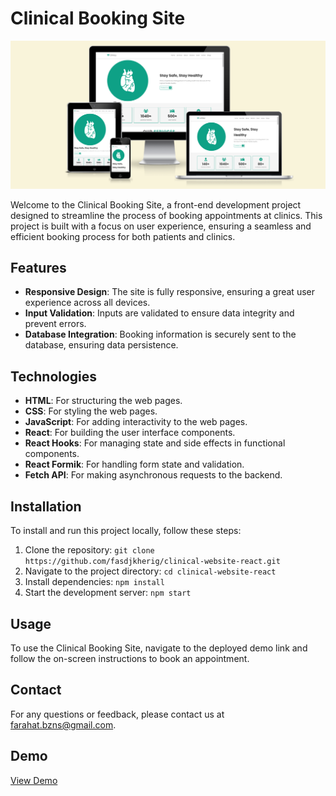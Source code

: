 # Clinical Booking Site

![home image](https://github.com/fasdjkherig/clinical-website-react/blob/main/src/images/cover2.png)

Welcome to the Clinical Booking Site, a front-end development project designed to streamline the process of booking appointments at clinics. This project is built with a focus on user experience, ensuring a seamless and efficient booking process for both patients and clinics.

## Features

- **Responsive Design**: The site is fully responsive, ensuring a great user experience across all devices.
- **Input Validation**: Inputs are validated to ensure data integrity and prevent errors.
- **Database Integration**: Booking information is securely sent to the database, ensuring data persistence.

## Technologies

- **HTML**: For structuring the web pages.
- **CSS**: For styling the web pages.
- **JavaScript**: For adding interactivity to the web pages.
- **React**: For building the user interface components.
- **React Hooks**: For managing state and side effects in functional components.
- **React Formik**: For handling form state and validation.
- **Fetch API**: For making asynchronous requests to the backend.

## Installation

To install and run this project locally, follow these steps:

1. Clone the repository: `git clone https://github.com/fasdjkherig/clinical-website-react.git`
2. Navigate to the project directory: `cd clinical-website-react`
3. Install dependencies: `npm install`
4. Start the development server: `npm start`

## Usage

To use the Clinical Booking Site, navigate to the deployed demo link and follow the on-screen instructions to book an appointment.

## Contact

For any questions or feedback, please contact us at [farahat.bzns@gmail.com](mailto:farahat.bzns@gmail.com).

## Demo

[View Demo](http://clinical-website-react.vercel.app/)
